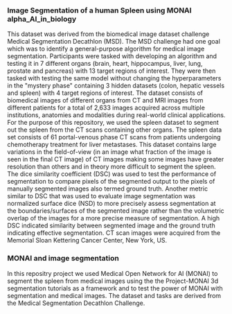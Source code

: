 ### Image Segmentation of a human Spleen using MONAI alpha_AI_in_biology

This dataset was derived from the biomedical image dataset challenge Medical Segmentation Decathlon (MSD). The MSD challenge had one goal which was to identify a general-purpose algorithm for medical image segmentation. Participants were tasked with developing an algorithm and testing it in 7 different organs (brain, heart, hippocampus, liver, lung, prostate and pancreas) with 13 target regions of interest. They were then tasked with testing the same model without changing the hyperparameters in the "mystery phase" containing 3 hidden datasets (colon, hepatic vessels and spleen) with 4 target regions of interest. The dataset consists of biomedical images of different organs from CT and MRI images from different patients for a total of 2,633 images acquired across multiple institutions, anatomies and modalities during real-world clinical applications. For the purpose of this repository, we used the spleen dataset to segment out the spleen from the CT scans containing other organs. The spleen data set consists of 61 portal-venous phase CT scans from patients undergoing chemotherapy treatment for liver metastases. This dataset contains large variations in the field-of-view (in an image what fraction of the image is seen in the final CT image) of CT images making some images have greater resolution than others and in theory more difficult to segment the spleen. The dice similarity coefficient (DSC) was used to test the performance of segmentation to compare pixels of the segmented output to the pixels of manually segmented images also termed ground truth. Another metric similar to DSC that was used to evaluate image segmentation was normalized surface dice (NSD) to more precisely assess segmentation at the boundaries/surfaces of the segmented image rather than the volumetric overlap of the images for a more precise measure of segmentation. A high DSC indicated similarity between segmented image and the ground truth indicating effective segmentation. CT scan images were acquired from the Memorial Sloan Kettering Cancer Center, New York, US.

### MONAI and image segmentation
In this repositry project we used Medical Open Network for AI (MONAI) to segment the spleen from medical images using the the Project-MONAI 3d segmentation tutorials as a framework and to test the power of MONAI with segmentation and medical images. The dataset and tasks are derived from the Medical Segmentation Decathlon Challenge.   
